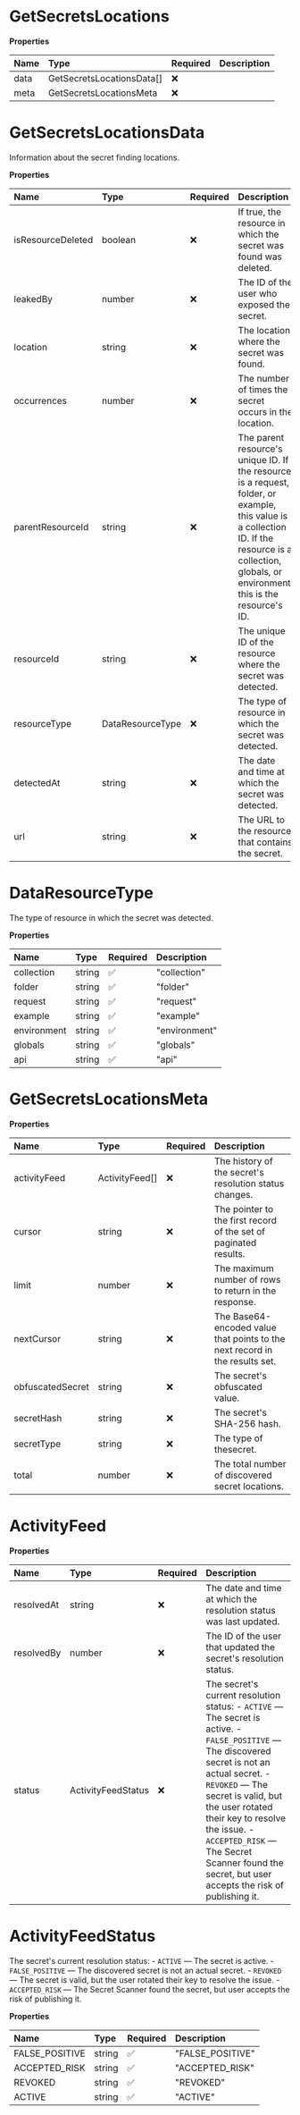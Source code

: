 # GetSecretsLocations

**Properties**

| Name | Type                      | Required | Description |
| :--- | :------------------------ | :------- | :---------- |
| data | GetSecretsLocationsData[] | ❌       |             |
| meta | GetSecretsLocationsMeta   | ❌       |             |

# GetSecretsLocationsData

Information about the secret finding locations.

**Properties**

| Name              | Type             | Required | Description                                                                                                                                                                                            |
| :---------------- | :--------------- | :------- | :----------------------------------------------------------------------------------------------------------------------------------------------------------------------------------------------------- |
| isResourceDeleted | boolean          | ❌       | If true, the resource in which the secret was found was deleted.                                                                                                                                       |
| leakedBy          | number           | ❌       | The ID of the user who exposed the secret.                                                                                                                                                             |
| location          | string           | ❌       | The location where the secret was found.                                                                                                                                                               |
| occurrences       | number           | ❌       | The number of times the secret occurs in the location.                                                                                                                                                 |
| parentResourceId  | string           | ❌       | The parent resource's unique ID. If the resource is a request, folder, or example, this value is a collection ID. If the resource is a collection, globals, or environment, this is the resource's ID. |
| resourceId        | string           | ❌       | The unique ID of the resource where the secret was detected.                                                                                                                                           |
| resourceType      | DataResourceType | ❌       | The type of resource in which the secret was detected.                                                                                                                                                 |
| detectedAt        | string           | ❌       | The date and time at which the secret was detected.                                                                                                                                                    |
| url               | string           | ❌       | The URL to the resource that contains the secret.                                                                                                                                                      |

# DataResourceType

The type of resource in which the secret was detected.

**Properties**

| Name        | Type   | Required | Description   |
| :---------- | :----- | :------- | :------------ |
| collection  | string | ✅       | "collection"  |
| folder      | string | ✅       | "folder"      |
| request     | string | ✅       | "request"     |
| example     | string | ✅       | "example"     |
| environment | string | ✅       | "environment" |
| globals     | string | ✅       | "globals"     |
| api         | string | ✅       | "api"         |

# GetSecretsLocationsMeta

**Properties**

| Name             | Type           | Required | Description                                                                 |
| :--------------- | :------------- | :------- | :-------------------------------------------------------------------------- |
| activityFeed     | ActivityFeed[] | ❌       | The history of the secret's resolution status changes.                      |
| cursor           | string         | ❌       | The pointer to the first record of the set of paginated results.            |
| limit            | number         | ❌       | The maximum number of rows to return in the response.                       |
| nextCursor       | string         | ❌       | The Base64-encoded value that points to the next record in the results set. |
| obfuscatedSecret | string         | ❌       | The secret's obfuscated value.                                              |
| secretHash       | string         | ❌       | The secret's SHA-256 hash.                                                  |
| secretType       | string         | ❌       | The type of thesecret.                                                      |
| total            | number         | ❌       | The total number of discovered secret locations.                            |

# ActivityFeed

**Properties**

| Name       | Type               | Required | Description                                                                                                                                                                                                                                                                                                                                 |
| :--------- | :----------------- | :------- | :------------------------------------------------------------------------------------------------------------------------------------------------------------------------------------------------------------------------------------------------------------------------------------------------------------------------------------------ |
| resolvedAt | string             | ❌       | The date and time at which the resolution status was last updated.                                                                                                                                                                                                                                                                          |
| resolvedBy | number             | ❌       | The ID of the user that updated the secret's resolution status.                                                                                                                                                                                                                                                                             |
| status     | ActivityFeedStatus | ❌       | The secret's current resolution status: - `ACTIVE` — The secret is active. - `FALSE_POSITIVE` — The discovered secret is not an actual secret. - `REVOKED` — The secret is valid, but the user rotated their key to resolve the issue. - `ACCEPTED_RISK` — The Secret Scanner found the secret, but user accepts the risk of publishing it. |

# ActivityFeedStatus

The secret's current resolution status: - `ACTIVE` — The secret is active. - `FALSE_POSITIVE` — The discovered secret is not an actual secret. - `REVOKED` — The secret is valid, but the user rotated their key to resolve the issue. - `ACCEPTED_RISK` — The Secret Scanner found the secret, but user accepts the risk of publishing it.

**Properties**

| Name           | Type   | Required | Description      |
| :------------- | :----- | :------- | :--------------- |
| FALSE_POSITIVE | string | ✅       | "FALSE_POSITIVE" |
| ACCEPTED_RISK  | string | ✅       | "ACCEPTED_RISK"  |
| REVOKED        | string | ✅       | "REVOKED"        |
| ACTIVE         | string | ✅       | "ACTIVE"         |

<!-- This file was generated by liblab | https://liblab.com/ -->
